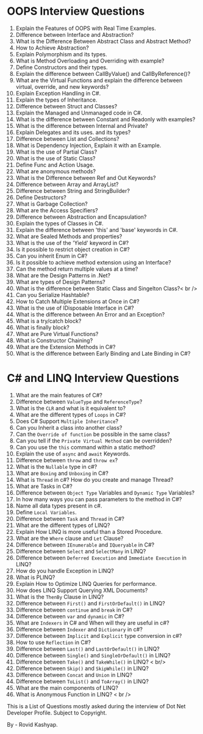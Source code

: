 # OOPS Interview Questions

1. Explain the Features of OOPS with Real Time Examples. <br />
2. Difference between Interface and Abstraction? <br />
3. What is the Difference Between Abstract Class and Abstract Method? <br />
4. How to Achieve Abstraction? <br />
5. Explain Polymorphism and its types. <br />
6. What is Method Overloading and Overriding with example? <br />
7. Define Constructors and their types. <br />
8. Explain the difference between CallByValue() and CallByReference()? <br />
9. What are the Virtual Functions and explain the difference between virtual, override, and new keywords? <br />
10. Explain Exception Handling in C#. <br />
11. Explain the types of Inheritance. <br />
12. Difference between Struct and Classes? <br />
13. Explain the Managed and Unmanaged code in C#. <br />
14. What is the difference between Constant and Readonly with examples? <br />
15. What is the difference between Internal and Private? <br />
16. Explain Delegates and its uses. and its types? <br />
17. Difference between List and Collections? <br />
18. What is Dependency Injection, Explain it with an Example. <br />
19. What is the use of Partial Class? <br />
20. What is the use of Static Class? <br />
21. Define Func and Action Usage. <br />
22. What are anonymous methods? <br />
23. What is the Difference between Ref and Out Keywords? <br />
24. Difference between Array and ArrayList? <br />
25. Difference between String and StringBuilder? <br />
26. Define Destructors? <br />
27. What is Garbage Collection? <br />
28. What are the Access Specifiers? <br />
29. Difference between Abstraction and Encapsulation? <br />
30. Explain the types of Classes in C#. <br />
31. Explain the difference between 'this' and 'base' keywords in C#. <br />
32. What are Sealed Methods and properties? <br />
33. What is the use of the 'Yield' keyword in C#? <br />
34. Is it possible to restrict object creation in C#? <br />
35. Can you inherit Enum in C#? <br />
36. Is it possible to achieve method extension using an Interface? <br />
37. Can the method return multiple values at a time? <br />
38. What are the Design Patterns in .Net? <br />
39. What are types of Design Patterns? <br />
40. What is the difference between Static Class and Singelton Class?< br />
41. Can you Serialize Hashtable? <br />
42. How to Catch Multiple Extensions at Once in C#? <br />
43. What is the use of IDisposable Interface in C#? <br />
44. What is the difference between An Error and an Exception? <br />
45. What is a try/catch block? <br />
46. What is finally block? <br />
47. What are Pure Virtual Functions? <br />
48. What is Constructor Chaining? <br />
49. What are the Extension Methods in C#? <br />
50. What is the difference between Early Binding and Late Binding in C#? <br />

# C# and LINQ Interview Questions

1. What are the main features of C#? <br />
2. Difference between `ValueType` and `ReferenceType`? <br />
3. What is the `CLR` and what is it equivalent to? <br />
4. What are the different types of `Loops` in C#? <br />
5. Does C# Support `Multiple Inheritance`? <br />
6. Can you Inherit a class into another class? <br />
7. Can the `Override of function` be possible in the same class? <br />
8. Can you tell if the `Private Virtual Method` can be overridden? <br />
9. Can you use the `this` command within a static method? <br />
10. Explain the use of `async` and `await` Keywords. <br />
11. Difference between `throw` and `throw ex`? <br />
12. What is the `Nullable` type in c#? <br />
13. What are `Boxing` and `Unboxing` in C#? <br />
14. What is `Thread` in c#? How do you create and manage Thread? <br />
15. What are Tasks in C#? <br />
16. Difference between `Object Type` Variables and `Dynamic Type` Variables? <br />
17. In how many ways you can pass parameters to the method in C#? <br />
18. Name all data types present in c#. <br />
19. Define `Local Variables`. <br />
20. Difference between `Task` and `Thread` in C#? <br />
21. What are the different types of LINQ? <br />
22. Explain How LINQ is more useful than a Stored Procedure. <br />
23. What are the `Where` clause and `Let` Clause? <br />
24. Difference between `IEnumerable` and `IQueryable` in C#? <br />
25. Difference between `Select` and `SelectMany` in LINQ? <br />
26. Difference between `Deferred Execution` and `Immediate Execution` in LINQ? <br />
27. How do you handle Exception in LINQ? <br />
28. What is PLINQ? <br />
29. Explain How to Optimize LINQ Queries for performance. <br />
30. How does LINQ Support Querying XML Documents? <br />
31. What is the `ThenBy` Clause in LINQ? <br />
32. Difference between `First()` and `FirstOrDefault()` in LINQ? <br />
33. Difference between `continue` and `break` in C#? <br />
34. Difference between `var` and `dynamic` in C#? <br />
35. What are `Indexers` in C# and When will they are useful in c#? <br />
36. Difference between `Indexer` and `Dictionary` in c#? <br />
37. Difference between `Implicit` and `Explicit` type conversion in c#? <br />
38. How to use `Reflection` in C#? <br />
39. Difference between `Last()` and `LastOrDefault()` in LINQ? <br />
40. Difference between `Single()` and `SingleOrDefault()` in LINQ? <br />
41. Difference between `Take()` and `TakeWhile()` in LINQ? < br/>
42. Difference between `Skip()` and `SkipWhile()` in LINQ? <br />
43. Difference between `Concat` and `Union` in LINQ? <br />
44. Difference between `ToList()` and `ToArray()` in LINQ? <br />
45. What are the main components of LINQ? <br />
46. What is Anonymous Function in LINQ? < br />

This is a List of Questions mostly asked during the interview of Dot Net Developer Profile.
Subject to Copyright.

By - Rovid Kashyap.
